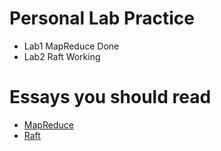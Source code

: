 # Personal Lab Practice
* Lab1 MapReduce Done
* Lab2 Raft Working

# Essays you should read
* [MapReduce](https://static.googleusercontent.com/media/research.google.com/en//archive/mapreduce-osdi04.pdf)
* [Raft](https://pdos.csail.mit.edu/6.824/papers/raft-extended.pdf)